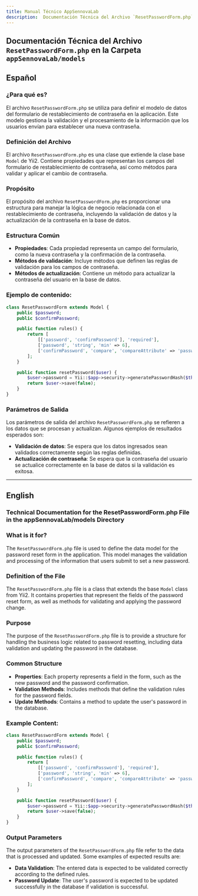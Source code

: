 ```yaml
---
title: Manual Técnico AppSennovaLab
description:  Documentación Técnica del Archivo `ResetPasswordForm.php`
---
```


## Documentación Técnica del Archivo `ResetPasswordForm.php` en la Carpeta `appSennovaLab/models`

## Español

### ¿Para qué es?
El archivo `ResetPasswordForm.php` se utiliza para definir el modelo de datos del formulario de restablecimiento de contraseña en la aplicación. Este modelo gestiona la validación y el procesamiento de la información que los usuarios envían para establecer una nueva contraseña.

### Definición del Archivo
El archivo `ResetPasswordForm.php` es una clase que extiende la clase base `Model` de Yii2. Contiene propiedades que representan los campos del formulario de restablecimiento de contraseña, así como métodos para validar y aplicar el cambio de contraseña.

### Propósito
El propósito del archivo `ResetPasswordForm.php` es proporcionar una estructura para manejar la lógica de negocio relacionada con el restablecimiento de contraseña, incluyendo la validación de datos y la actualización de la contraseña en la base de datos.

### Estructura Común
- **Propiedades**: Cada propiedad representa un campo del formulario, como la nueva contraseña y la confirmación de la contraseña.
- **Métodos de validación**: Incluye métodos que definen las reglas de validación para los campos de contraseña.
- **Métodos de actualización**: Contiene un método para actualizar la contraseña del usuario en la base de datos.

### Ejemplo de contenido:
```php
class ResetPasswordForm extends Model {
    public $password;
    public $confirmPassword;

    public function rules() {
        return [
            [['password', 'confirmPassword'], 'required'],
            ['password', 'string', 'min' => 6],
            ['confirmPassword', 'compare', 'compareAttribute' => 'password', 'message' => 'Las contraseñas no coinciden.']
        ];
    }

    public function resetPassword($user) {
        $user->password = Yii::$app->security->generatePasswordHash($this->password);
        return $user->save(false);
    }
}
```

### Parámetros de Salida
Los parámetros de salida del archivo `ResetPasswordForm.php` se refieren a los datos que se procesan y actualizan. Algunos ejemplos de resultados esperados son:
- **Validación de datos**: Se espera que los datos ingresados sean validados correctamente según las reglas definidas.
- **Actualización de contraseña**: Se espera que la contraseña del usuario se actualice correctamente en la base de datos si la validación es exitosa.

---

## English

### Technical Documentation for the ResetPasswordForm.php File in the appSennovaLab/models Directory

### What is it for?
The `ResetPasswordForm.php` file is used to define the data model for the password reset form in the application. This model manages the validation and processing of the information that users submit to set a new password.

### Definition of the File
The `ResetPasswordForm.php` file is a class that extends the base `Model` class from Yii2. It contains properties that represent the fields of the password reset form, as well as methods for validating and applying the password change.

### Purpose
The purpose of the `ResetPasswordForm.php` file is to provide a structure for handling the business logic related to password resetting, including data validation and updating the password in the database.

### Common Structure
- **Properties**: Each property represents a field in the form, such as the new password and the password confirmation.
- **Validation Methods**: Includes methods that define the validation rules for the password fields.
- **Update Methods**: Contains a method to update the user's password in the database.

### Example Content:
```php
class ResetPasswordForm extends Model {
    public $password;
    public $confirmPassword;

    public function rules() {
        return [
            [['password', 'confirmPassword'], 'required'],
            ['password', 'string', 'min' => 6],
            ['confirmPassword', 'compare', 'compareAttribute' => 'password', 'message' => 'Passwords do not match.']
        ];
    }

    public function resetPassword($user) {
        $user->password = Yii::$app->security->generatePasswordHash($this->password);
        return $user->save(false);
    }
}
```

### Output Parameters
The output parameters of the `ResetPasswordForm.php` file refer to the data that is processed and updated. Some examples of expected results are:
- **Data Validation**: The entered data is expected to be validated correctly according to the defined rules.
- **Password Update**: The user's password is expected to be updated successfully in the database if validation is successful.


